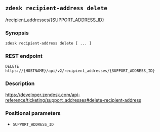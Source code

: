 ## `zdesk recipient-address delete`

/recipient_addresses/{SUPPORT_ADDRESS_ID}

### Synopsis

    zdesk recipient-address delete [ ... ]

### REST endpoint

    DELETE https://{HOSTNAME}/api/v2/recipient_addresses/{SUPPORT_ADDRESS_ID}

### Description

https://developer.zendesk.com/api-reference/ticketing/support_addresses#delete-recipient-address

### Positional parameters

* `SUPPORT_ADDRESS_ID`


